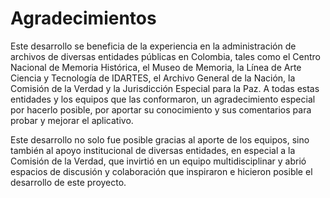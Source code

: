 # Agradecimientos

Este desarrollo se beneficia de la experiencia en la administración de archivos de diversas entidades públicas en Colombia, tales como el Centro Nacional de Memoria Histórica, el Museo de Memoria, la Línea de Arte Ciencia y Tecnología de IDARTES, el Archivo General de la Nación, la Comisión de la Verdad y la Jurisdicción Especial para la Paz. A todas estas entidades y los equipos que las conformaron, un agradecimiento especial por hacerlo posible, por aportar su conocimiento y sus comentarios para probar y mejorar el aplicativo.

Este desarrollo no solo fue posible gracias al aporte de los equipos, sino también al apoyo institucional de diversas entidades, en especial a la Comisión de la Verdad, que invirtió en un equipo multidisciplinar y abrió espacios de discusión y colaboración que inspiraron e hicieron posible el desarrollo de este proyecto.